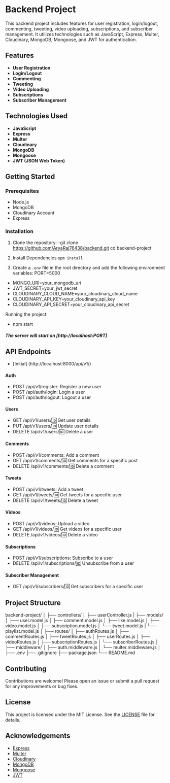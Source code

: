# Backend Project

This backend project includes features for user registration, login/logout, commenting, tweeting, video uploading, subscriptions, and subscriber management. It utilizes technologies such as JavaScript, Express, Multer, Cloudinary, MongoDB, Mongoose, and JWT for authentication.

## Features

- **User Registration**
- **Login/Logout**
- **Commenting**
- **Tweeting**
- **Video Uploading**
- **Subscriptions**
- **Subscriber Management**

## Technologies Used

- **JavaScript**
- **Express**
- **Multer**
- **Cloudinary**
- **MongoDB**
- **Mongoose**
- **JWT (JSON Web Token)**

## Getting Started

### Prerequisites

- Node.js
- MongoDB
- Cloudinary Account
- Express

### Installation

1. Clone the repository:
-git clone https://github.com/AryaRaj76438/backend.git
cd backend-project 

2. Install Dependencies
`npm install`

3. Create a `.env` file in the root directory and add the following environment variables:
PORT=5000
- MONGO_URI=your_mongodb_uri
- JWT_SECRET=your_jwt_secret
- CLOUDINARY_CLOUD_NAME=your_cloudinary_cloud_name
- CLOUDINARY_API_KEY=your_cloudinary_api_key
- CLOUDINARY_API_SECRET=your_cloudinary_api_secret

Running the project:
- npm start
##### The server will start on [http://localhost:PORT]

## API Endpoints
- [Initial] (http://localhost:8000/api/v1/)
#### Auth
- POST /api/v1/register: Register a new user
- POST /api/auth/login: Login a user
- POST /api/auth/logout: Logout a user

#### Users
- GET /api/v1/users/:id: Get user details
- PUT /api/v1/users/:id: Update user details
- DELETE /api/v1/users/:id: Delete a user

#### Comments
- POST /api/v1/comments: Add a comment
- GET /api/v1/comments/:id: Get comments for a specific post
- DELETE /api/v1/comments/:id: Delete a comment

#### Tweets
- POST /api/v1/tweets: Add a tweet
- GET /api/v1/tweets/:id: Get tweets for a specific user
- DELETE /api/v1/tweets/:id: Delete a tweet

#### Videos
- POST /api/v1/videos: Upload a video
- GET /api/v1/videos/:id: Get videos for a specific user
- DELETE /api/v1/videos/:id: Delete a video

#### Subscriptions
- POST /api/v1/subscriptions: Subscribe to a user
- DELETE /api/v1/subscriptions/:id: Unsubscribe from a user

#### Subscriber Management
- GET /api/v1/subscribers/:id: Get subscribers for a specific user


## Project Structure
backend-project/
│
├── controllers/
│   ├── userController.js
|
├── models/
│   ├── user.model.js
│   ├── comment.model.js
│   ├── like.model.js
│   ├── video.model.js
│   ├── subscription.model.js
│   └── tweet.model.js
|   └── playlist.model.js
│
├── routes/
│   ├── authRoutes.js
│   ├── commentRoutes.js
│   ├── tweetRoutes.js
│   ├── userRoutes.js
│   ├── videoRoutes.js
│   ├── subscriptionRoutes.js
│   └── subscriberRoutes.js
│
├── middleware/
│   ├── auth.middleware.js
│   └── multer.middleware.js
│
├── .env
├── .gitignore
├── package.json
└── README.md


## Contributing

Contributions are welcome! Please open an issue or submit a pull request for any improvements or bug fixes.

## License

This project is licensed under the MIT License. See the [LICENSE](LICENSE) file for details.

## Acknowledgements

- [Express](https://expressjs.com/)
- [Multer](https://github.com/expressjs/multer)
- [Cloudinary](https://cloudinary.com/)
- [MongoDB](https://www.mongodb.com/)
- [Mongoose](https://mongoosejs.com/)
- [JWT](https://jwt.io/)


